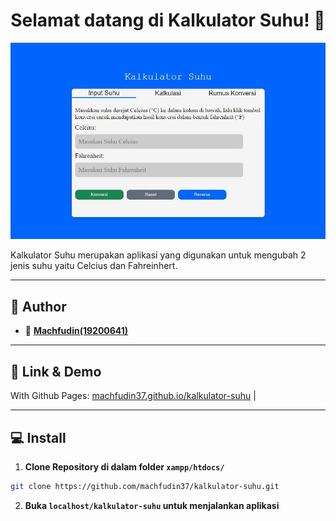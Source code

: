 <h1 align="center">Selamat datang di Kalkulator Suhu! 👋</h1>

![User Interface](https://github.com/machfudin37/kalkulator-suhu/blob/main/images/user-interface.JPG?raw=true)

Kalkulator Suhu merupakan aplikasi yang digunakan untuk mengubah 2 jenis suhu yaitu Celcius dan Fahreinhert.

------------

## 🧑 Author

- 👤 <a href="https://github.com/machfudin37"> **Machfudin(19200641)**</a>

------------

## 🔗 Link & Demo 

With Github Pages:  [machfudin37.github.io/kalkulator-suhu](https://machfudin37.github.io/kalkulator-suhu/) |


------------

## 💻 Install

1. **Clone Repository di dalam folder ```xampp/htdocs/```**
```bash
git clone https://github.com/machfudin37/kalkulator-suhu.git
```

2. **Buka ```localhost/kalkulator-suhu``` untuk menjalankan aplikasi**
